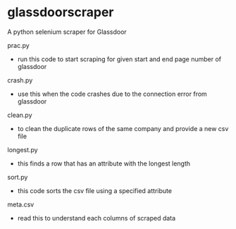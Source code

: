 # glassdoorscraper
A python selenium scraper for Glassdoor

prac.py
- run this code to start scraping for given start and end page number of glassdoor

crash.py
- use this when the code crashes due to the connection error from glassdoor

clean.py
- to clean the duplicate rows of the same company and provide a new csv file

longest.py 
- this finds a row that has an attribute with the longest length

sort.py
- this code sorts the csv file using a specified attribute

meta.csv
- read this to understand each columns of scraped data




